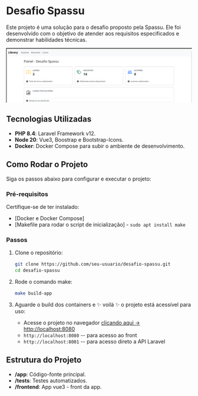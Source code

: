 # Desafio Spassu

Este projeto é uma solução para o desafio proposto pela Spassu. Ele foi desenvolvido com o objetivo de atender aos requisitos especificados e demonstrar habilidades técnicas.

![Desafio](./capa.png)

## Tecnologias Utilizadas

- **PHP 8.4**: Laravel Framework v12.
- **Node 20**: Vue3, Boostrap e Bootstrap-Icons.
- **Docker**: Docker Compose para subir o ambiente de desenvolvimento.

## Como Rodar o Projeto

Siga os passos abaixo para configurar e executar o projeto:

### Pré-requisitos

Certifique-se de ter instalado:

- [Docker e Docker Compose]
- [Makefile para rodar o script de inicialização] - `sudo apt install make`

### Passos

1. Clone o repositório:
    ```bash
    git clone https://github.com/seu-usuario/desafio-spassu.git
    cd desafio-spassu
    ```

2. Rode o comando make:
    ```bash
    make build-app 
    ```

3. Aguarde o build dos containers e  ✨ voilà ✨ o projeto está acessível para uso:
    - Acesse o projeto no navegador [clicando aqui -> http://localhost:8080](http://localhost:8080)
    - `http://localhost:8080` -- para acesso ao front
    - `http://localhost:8001` -- para acesso direto a API Laravel

## Estrutura do Projeto

- **/app**: Código-fonte principal.
- **/tests**: Testes automatizados.
- **/frontend**: App vue3 - front da app.
